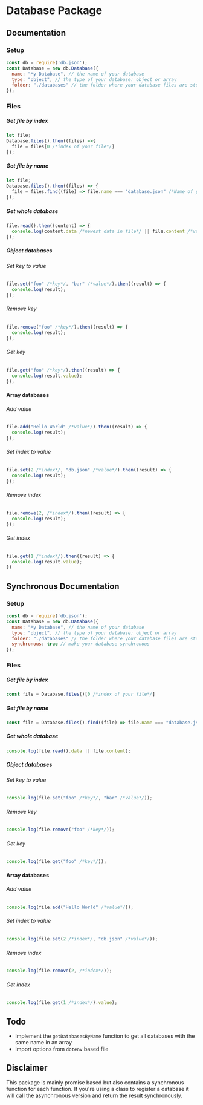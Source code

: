 # Database Package

## Documentation
### Setup
```js
const db = require('db.json');
const Database = new db.Database({
  name: "My Database", // the name of your database
  type: "object", // the type of your database: object or array
  folder: "./databases" // the folder where your database files are stored
});
```

### Files
##### Get file by index
```js
let file;
Database.files().then((files) =>{
  file = files[0 /*index of your file*/]
});
```

##### Get file by name
```js
let file;
Database.files().then((files) => {
  file = files.find((file) => file.name === "database.json" /*Name of your file*/);
});
```

##### Get whole database
```js
file.read().then((content) => {
  console.log(content.data /*newest data in file*/ || file.content /*value when the files were defined*/);
});
```

##### Object databases
###### Set key to value
```js
file.set("foo" /*key*/, "bar" /*value*/).then((result) => {
  console.log(result);
});
```

###### Remove key
```js
file.remove("foo" /*key*/).then((result) => {
  console.log(result);
});
```

###### Get key
```js
file.get("foo" /*key*/).then((result) => {
  console.log(result.value);
});
```

#### Array databases
###### Add value
```js
file.add("Hello World" /*value*/).then((result) => {
  console.log(result);
});
```

###### Set index to value
```js
file.set(2 /*index*/, "db.json" /*value*/).then((result) => {
  console.log(result);
});
```

###### Remove index
```js
file.remove(2, /*index*/).then((result) => {
  console.log(result);
});
```

###### Get index
```js
file.get(1 /*index*/).then((result) => {
  console.log(result.value);
})
```

## Synchronous Documentation
### Setup
```js
const db = require('db.json');
const Database = new db.Database({
  name: "My Database", // the name of your database
  type: "object", // the type of your database: object or array
  folder: "./databases" // the folder where your database files are stored
  synchronous: true // make your database synchronous
});
```

### Files
##### Get file by index
```js
const file = Database.files()[0 /*index of your file*/]
```

##### Get file by name
```js
const file = Database.files().find((file) => file.name === "database.json" /*Name of your file*/);
```

##### Get whole database
```js
console.log(file.read().data || file.content);
```

##### Object databases
###### Set key to value
```js
console.log(file.set("foo" /*key*/, "bar" /*value*/));
```

###### Remove key
```js
console.log(file.remove("foo" /*key*/));
```

###### Get key
```js
console.log(file.get("foo" /*key*/));
```

#### Array databases
###### Add value
```js
console.log(file.add("Hello World" /*value*/));
```

###### Set index to value
```js
console.log(file.set(2 /*index*/, "db.json" /*value*/));
```

###### Remove index
```js
console.log(file.remove(2, /*index*/));
```

###### Get index
```js
console.log(file.get(1 /*index*/).value);
```

## Todo
- Implement the `getDatabasesByName` function to get all databases with the same name in an array
- Import options from `dotenv` based file 

## Disclaimer
This package is mainly promise based but also contains a synchronous function for each function. If you're using a class to register a database it will call the asynchronous version and return the result synchronously.
